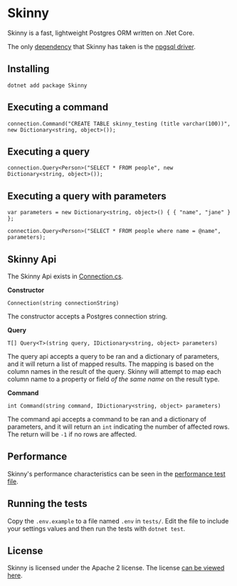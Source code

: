 # Skinny
Skinny is a fast, lightweight Postgres ORM written on .Net Core.

The only [dependency](lib/skinny.csproj) that Skinny has taken is the [npgsql driver](http://www.npgsql.org/). 

## Installing
`dotnet add package Skinny`

## Executing a command
```
connection.Command("CREATE TABLE skinny_testing (title varchar(100))", new Dictionary<string, object>());
```

## Executing a query
```
connection.Query<Person>("SELECT * FROM people", new Dictionary<string, object>());
```

## Executing a query with parameters
```
var parameters = new Dictionary<string, object>() { { "name", "jane" } };

connection.Query<Person>("SELECT * FROM people where name = @name", parameters);
```

## Skinny Api
The Skinny Api exists in [Connection.cs](lib/Connection.cs).

**Constructor**

`Connection(string connectionString)`

The constructor accepts a Postgres connection string.

**Query**

`T[] Query<T>(string query, IDictionary<string, object> parameters)`

The query api accepts a query to be ran and a dictionary of parameters, and it will return a list of mapped results. The mapping is based on the column names in the result of the query. Skinny will attempt to map each column name to a property or field _of the same name_ on the result type.

**Command**

`int Command(string command, IDictionary<string, object> parameters)`

The command api accepts a command to be ran and a dictionary of parameters, and it will return an `int` indicating the number of affected rows. The return will be `-1` if no rows are affected.

## Performance
Skinny's performance characteristics can be seen in the [performance test file](tests/PerformanceTests.cs).

## Running the tests
Copy the `.env.example` to a file named `.env` in `tests/`. Edit the file to include your settings values and then run the tests with `dotnet test`.

## License
Skinny is licensed under the Apache 2 license. The license [can be viewed here](LICENSE).
